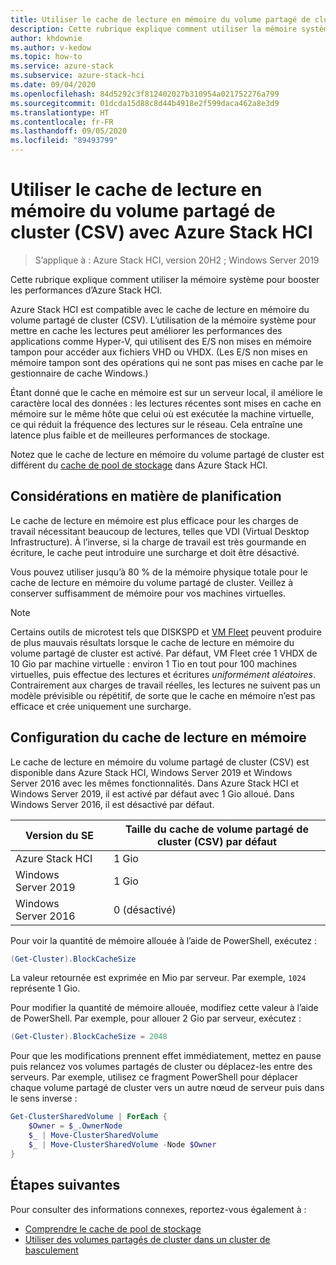 ```yaml
---
title: Utiliser le cache de lecture en mémoire du volume partagé de cluster (CSV) avec Azure Stack HCI
description: Cette rubrique explique comment utiliser la mémoire système pour booster les performances.
author: khdownie
ms.author: v-kedow
ms.topic: how-to
ms.service: azure-stack
ms.subservice: azure-stack-hci
ms.date: 09/04/2020
ms.openlocfilehash: 84d5292c3f812402027b310954a021752276a799
ms.sourcegitcommit: 01dcda15d88c8d44b4918e2f599daca462a8e3d9
ms.translationtype: HT
ms.contentlocale: fr-FR
ms.lasthandoff: 09/05/2020
ms.locfileid: "89493799"
---
```

# <a name="use-the-csv-in-memory-read-cache-with-azure-stack-hci"></a>Utiliser le cache de lecture en mémoire du volume partagé de cluster (CSV) avec Azure Stack HCI

> S’applique à : Azure Stack HCI, version 20H2 ; Windows Server 2019

Cette rubrique explique comment utiliser la mémoire système pour booster les performances d’Azure Stack HCI.

Azure Stack HCI est compatible avec le cache de lecture en mémoire du volume partagé de cluster (CSV). L’utilisation de la mémoire système pour mettre en cache les lectures peut améliorer les performances des applications comme Hyper-V, qui utilisent des E/S non mises en mémoire tampon pour accéder aux fichiers VHD ou VHDX. (Les E/S non mises en mémoire tampon sont des opérations qui ne sont pas mises en cache par le gestionnaire de cache Windows.)

Étant donné que le cache en mémoire est sur un serveur local, il améliore le caractère local des données : les lectures récentes sont mises en cache en mémoire sur le même hôte que celui où est exécutée la machine virtuelle, ce qui réduit la fréquence des lectures sur le réseau. Cela entraîne une latence plus faible et de meilleures performances de stockage.

Notez que le cache de lecture en mémoire du volume partagé de cluster est différent du [cache de pool de stockage](../concepts/cache.md) dans Azure Stack HCI.

## <a name="planning-considerations"></a>Considérations en matière de planification

Le cache de lecture en mémoire est plus efficace pour les charges de travail nécessitant beaucoup de lectures, telles que VDI (Virtual Desktop Infrastructure). À l’inverse, si la charge de travail est très gourmande en écriture, le cache peut introduire une surcharge et doit être désactivé.

Vous pouvez utiliser jusqu’à 80 % de la mémoire physique totale pour le cache de lecture en mémoire du volume partagé de cluster. Veillez à conserver suffisamment de mémoire pour vos machines virtuelles.

  > [!NOTE]
  > Certains outils de microtest tels que DISKSPD et [VM Fleet](https://github.com/Microsoft/diskspd/tree/master/Frameworks/VMFleet) peuvent produire de plus mauvais résultats lorsque le cache de lecture en mémoire du volume partagé de cluster est activé. Par défaut, VM Fleet crée 1 VHDX de 10 Gio par machine virtuelle : environ 1 Tio en tout pour 100 machines virtuelles, puis effectue des lectures et écritures *uniformément aléatoires*. Contrairement aux charges de travail réelles, les lectures ne suivent pas un modèle prévisible ou répétitif, de sorte que le cache en mémoire n’est pas efficace et crée uniquement une surcharge.

## <a name="configuring-the-in-memory-read-cache"></a>Configuration du cache de lecture en mémoire

Le cache de lecture en mémoire du volume partagé de cluster (CSV) est disponible dans Azure Stack HCI, Windows Server 2019 et Windows Server 2016 avec les mêmes fonctionnalités. Dans Azure Stack HCI et Windows Server 2019, il est activé par défaut avec 1 Gio alloué. Dans Windows Server 2016, il est désactivé par défaut.

| Version du SE          | Taille du cache de volume partagé de cluster (CSV) par défaut |
|---------------------|------------------------|
| Azure Stack HCI     | 1 Gio                  |
| Windows Server 2019 | 1 Gio                  |
| Windows Server 2016 | 0 (désactivé)           |

Pour voir la quantité de mémoire allouée à l’aide de PowerShell, exécutez :

```PowerShell
(Get-Cluster).BlockCacheSize
```

La valeur retournée est exprimée en Mio par serveur. Par exemple, `1024` représente 1 Gio.

Pour modifier la quantité de mémoire allouée, modifiez cette valeur à l’aide de PowerShell. Par exemple, pour allouer 2 Gio par serveur, exécutez :

```PowerShell
(Get-Cluster).BlockCacheSize = 2048
```

Pour que les modifications prennent effet immédiatement, mettez en pause puis relancez vos volumes partagés de cluster ou déplacez-les entre des serveurs. Par exemple, utilisez ce fragment PowerShell pour déplacer chaque volume partagé de cluster vers un autre nœud de serveur puis dans le sens inverse :

```PowerShell
Get-ClusterSharedVolume | ForEach {
    $Owner = $_.OwnerNode
    $_ | Move-ClusterSharedVolume
    $_ | Move-ClusterSharedVolume -Node $Owner
}
```

## <a name="next-steps"></a>Étapes suivantes

Pour consulter des informations connexes, reportez-vous également à :

- [Comprendre le cache de pool de stockage](../concepts/cache.md)
- [Utiliser des volumes partagés de cluster dans un cluster de basculement](/windows-server/failover-clustering/failover-cluster-csvs#enable-the-csv-cache-for-read-intensive-workloads-optional)
